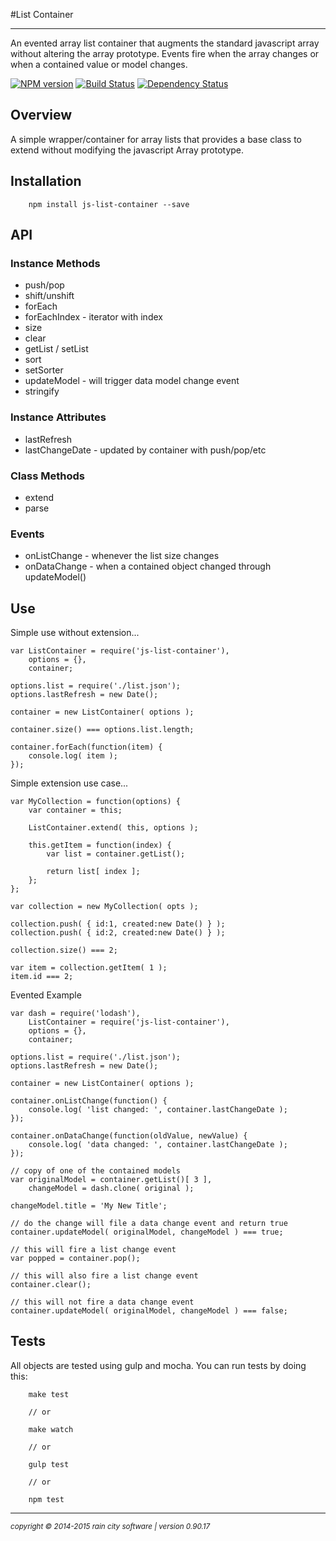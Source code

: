 #List Container
- - - 

An evented array list container that augments the standard javascript array without altering the array prototype. Events fire when the array changes or when a contained value or model changes.

[![NPM version](https://badge.fury.io/js/js-list-container.svg)](http://badge.fury.io/js/js-list-container) [![Build Status](https://travis-ci.org/darrylwest/js-list-container.svg?branch=master)](https://travis-ci.org/darrylwest/js-list-container) [![Dependency Status](https://david-dm.org/darrylwest/js-list-container.svg)](https://david-dm.org/darrylwest/js-list-container)

## Overview

A simple wrapper/container for array lists that provides a base class to extend without modifying the javascript Array prototype.

## Installation

~~~
	npm install js-list-container --save
~~~

## API

### Instance Methods
* push/pop
* shift/unshift
* forEach
* forEachIndex - iterator with index
* size
* clear
* getList / setList
* sort
* setSorter
* updateModel - will trigger data model change event
* stringify

### Instance Attributes

* lastRefresh
* lastChangeDate - updated by container with push/pop/etc

### Class Methods

* extend
* parse

### Events

* onListChange - whenever the list size changes
* onDataChange - when a contained object changed through updateModel()

## Use

Simple use without extension...

~~~
var ListContainer = require('js-list-container'),
	options = {},
	container;
	
options.list = require('./list.json');
options.lastRefresh = new Date();
	
container = new ListContainer( options );
	
container.size() === options.list.length;
	
container.forEach(function(item) {
	console.log( item );
});
~~~

Simple extension use case...

~~~
var MyCollection = function(options) {
	var container = this;
	
	ListContainer.extend( this, options );
	
	this.getItem = function(index) {
		var list = container.getList();
		
		return list[ index ];
	};
};

var collection = new MyCollection( opts );
	
collection.push( { id:1, created:new Date() } );
collection.push( { id:2, created:new Date() } );
	
collection.size() === 2;
	
var item = collection.getItem( 1 );
item.id === 2;	
~~~

Evented Example

~~~
var dash = require('lodash'),
	ListContainer = require('js-list-container'),
	options = {},
	container;
	
options.list = require('./list.json');
options.lastRefresh = new Date();
	
container = new ListContainer( options );

container.onListChange(function() {
    console.log( 'list changed: ', container.lastChangeDate );
});

container.onDataChange(function(oldValue, newValue) {
	console.log( 'data changed: ', container.lastChangeDate );
});

// copy of one of the contained models
var originalModel = container.getList()[ 3 ],
	changeModel = dash.clone( original );

changeModel.title = 'My New Title';

// do the change will file a data change event and return true
container.updateModel( originalModel, changeModel ) === true;

// this will fire a list change event
var popped = container.pop();

// this will also fire a list change event
container.clear();

// this will not fire a data change event
container.updateModel( originalModel, changeModel ) === false;
~~~


## Tests

All objects are tested using gulp and mocha.  You can run tests by doing this:

~~~
	make test

    // or
    
    make watch
    
    // or

    gulp test

    // or

    npm test
~~~

- - -
<p><small><em>copyright © 2014-2015 rain city software | version 0.90.17</em></small></p>
